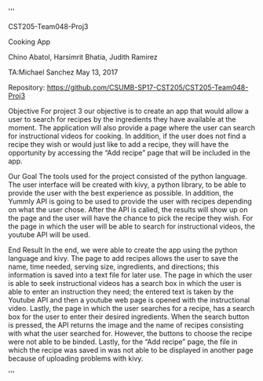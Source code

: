 '''

CST205-Team048-Proj3

Cooking App

Chino Abatol, Harsimrit Bhatia, Judith Ramirez

TA:Michael Sanchez
May 13, 2017


Repository: https://github.com/CSUMB-SP17-CST205/CST205-Team048-Proj3


Objective
For project 3 our objective is  to create an app that would allow a user to search for recipes by the ingredients they have available at the moment. The application will also provide a page where the user can search for instructional videos for cooking. In addition, if the user does not find a recipe they wish or  would just like to add a recipe, they will have the opportunity by accessing the “Add recipe” page that will be included in the app.

Our Goal
The tools used for the project consisted of the python language. The user interface will be created with kivy, a python library, to be able to provide the user with the best experience as possible. In addition,  the Yummly API is going to be used to provide the user with recipes depending on what the user chose. After the API is called, the results will show up on the page and the user will have the chance to pick the recipe they wish. For the page in which the user will be able to search for instructional videos, the youtube API will be used.

End Result
In the end, we were able to create the app using the python language and kivy. The page to add recipes allows the user to save the name, time needed, serving size, ingredients, and directions; this information is saved into a text file for later use. The page in which the user is able to seek instructional videos has a search box in which the user is able to enter an instruction they need; the entered text is taken by the Youtube API and then a youtube web page is opened with the instructional video. Lastly, the page in which the user searches for a recipe, has a search box for the user to enter their desired ingredients. When the search button is pressed, the API returns the image and the name of recipes consisting with what the user searched for. However, the buttons to choose the recipe were not able to be binded. Lastly, for the “Add recipe” page, the file in which the recipe was saved in was not able to be displayed in another page because of uploading problems with kivy.

'''
